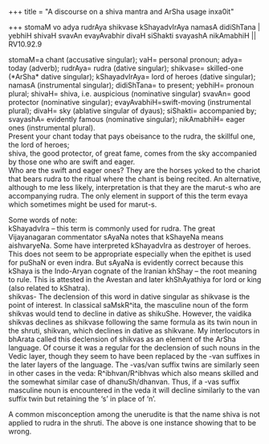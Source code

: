 +++
title = "A discourse on a shiva mantra and ArSha usage inxa0it"

+++
stomaM vo adya rudrAya shikvase kShayadvIrAya namasA didiShTana |  
yebhiH shivaH svavAn evayAvabhir divaH siShakti svayashA nikAmabhiH ||
RV10.92.9

stomaM=a chant (accusative singular); vaH= personal pronoun; adya= today
(adverb); rudrAya= rudra (dative singular); shikvase= skilled-one
(\*ArSha\* dative singular); kShayadvIrAya= lord of heroes (dative
singular); namasA (instrumental singular); didiShTana= to present;
yebhiH= pronoun plural; shivaH= shiva, i.e. auspicious (nominative
singular) svavAn= good protector (nominative singular);
evayAvabhiH=swift-moving (instrumental plural); divaH= sky (ablative
singular of dyaus); siShakti= accompanied by; svayashA= evidently famous
(nominative singular); nikAmabhiH= eager ones (instrumental plural).  
Present your chant today that pays obeisance to the rudra, the skillful
one, the lord of heroes;  
shiva, the good protector, of great fame, comes from the sky accompanied
by those one who are swift and eager.  
Who are the swift and eager ones? They are the horses yoked to the
chariot that bears rudra to the ritual where the chant is being recited.
An alternative, although to me less likely, interpretation is that they
are the marut-s who are accompanying rudra. The only element in support
of this the term evaya which sometimes might be used for marut-s.

Some words of note:  
kShayadvIra – this term is commonly used for rudra. The great
Vijayanagaran commentator sAyaNa notes that kShayeNa means aishvaryeNa.
Some have interpreted kShayadvIra as destroyer of heroes. This does not
seem to be appropriate especially when the epithet is used for puShaN or
even indra. But sAyaNa is evidently correct because this kShaya is the
Indo-Aryan cognate of the Iranian khShay – the root meaning to rule.
This is attested in the Avestan and later khShAyathiya for lord or king
(also related to kShatra).  
shikvas- The declension of this word in dative singular as shikvase is
the point of interest. In classical saMskR^ita, the masculine noun of
the form shikvas would tend to decline in dative as shikuShe. However,
the vaidika shikvas declines as shikvase following the same formula as
its twin noun in the shruti, shikvan, which declines in dative as
shikvane. My interlocutors in bhArata called this declension of shikvas
as an element of the ArSha language. Of course it was a regular for the
declension of such nouns in the Vedic layer, though they seem to have
been replaced by the -van suffixes in the later layers of the language.
The -vas/van suffix twins are similarly seen in other cases in the veda:
R^ibhvan/R^ibhvas which also means skilled and the somewhat similar case
of dhanuSh/dhanvan. Thus, if a -vas suffix masculine noun is encountered
in the veda it will decline similarly to the van suffix twin but
retaining the ‘s’ in place of ‘n’.

A common misconception among the unerudite is that the name shiva is not
applied to rudra in the shruti. The above is one instance showing that
to be wrong.
